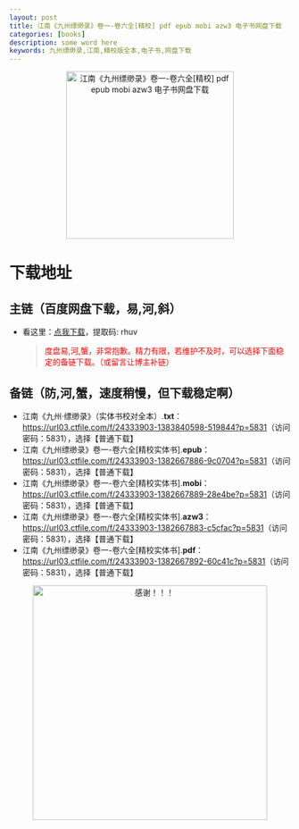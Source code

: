 ```yaml
---
layout: post
title: 江南《九州缥缈录》卷一-卷六全[精校] pdf epub mobi azw3 电子书网盘下载
categories: [books]
description: some word here
keywords: 九州缥缈录,江南,精校版全本,电子书,网盘下载
---
```


<div align="center"><img src="https://qweree.cn/wp-content/uploads/2024/10/jiu-zhou-piao-miao-lu.jpg" alt="江南《九州缥缈录》卷一-卷六全[精校] pdf epub mobi azw3 电子书网盘下载" width="300px" height="auto"></div>

# 下载地址

## 主链（百度网盘下载，易,河,斜）

- 看这里：[点我下载](https://pan.baidu.com/s/1iMXUbSbtZQZjDcqDmnWUyw?pwd=rhuv)，提取码: rhuv

  > <p style="color:red" >度盘易,河,蟹，非常抱歉。精力有限，若维护不及时，可以选择下面稳定的备链下载。（或留言让博主补链）</p>

## 备链（防,河,蟹，速度稍慢，但下载稳定啊）

- 江南《九州·缥缈录》（实体书校对全本）.**txt**：<https://url03.ctfile.com/f/24333903-1383840598-519844?p=5831>（访问密码：5831），选择【普通下载】
- 江南《九州缥缈录》卷一-卷六全[精校实体书].**epub**：<https://url03.ctfile.com/f/24333903-1382667886-9c0704?p=5831>（访问密码：5831），选择【普通下载】
- 江南《九州缥缈录》卷一-卷六全[精校实体书].**mobi**：<https://url03.ctfile.com/f/24333903-1382667889-28e4be?p=5831>（访问密码：5831），选择【普通下载】
- 江南《九州缥缈录》卷一-卷六全[精校实体书].**azw3**：<https://url03.ctfile.com/f/24333903-1382667883-c5cfac?p=5831>（访问密码：5831），选择【普通下载】
- 江南《九州缥缈录》卷一-卷六全[精校实体书].**pdf**：<https://url03.ctfile.com/f/24333903-1382667892-60c41c?p=5831>（访问密码：5831），选择【普通下载】

<div align="center"><img src="https://pic.imgdb.cn/item/661246bf68eb935713c7f81c.gif" alt="感谢！！！" width="420px" height="auto"/></div>

